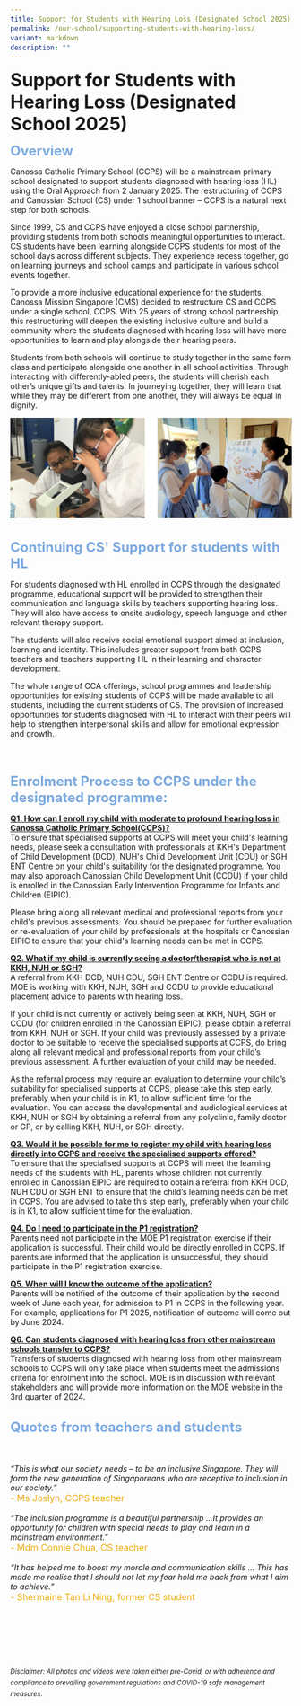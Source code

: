 ```yaml
---
title: Support for Students with Hearing Loss (Designated School 2025)
permalink: /our-school/supporting-students-with-hearing-loss/
variant: markdown
description: ""
---
```

<b><font size="6">Support for Students with Hearing Loss (Designated School 2025)</font></b>

<b><font size="5" color="#7daadf">Overview</font></b>

Canossa Catholic Primary School (CCPS) will be a mainstream primary school designated to support students diagnosed with hearing loss (HL) using the Oral Approach from 2 January 2025. The restructuring of CCPS and Canossian School (CS) under 1 school banner – CCPS is a natural next step for both schools. 

Since 1999, CS and CCPS have enjoyed a close school partnership, providing students from both schools meaningful opportunities to interact. CS students have been learning alongside CCPS students for most of the school days across different subjects. They experience recess together, go on learning journeys and school camps and participate in various school events together.   

To provide a more inclusive educational experience for the students, Canossa Mission Singapore (CMS) decided to restructure CS and CCPS under a single school, CCPS. With 25 years of strong school partnership, this restructuring will deepen the existing inclusive culture and build a community where the students diagnosed with hearing loss will have more opportunities to learn and play alongside their hearing peers. 

Students from both schools will continue to study together in the same form class and participate alongside one another in all school activities. Through interacting with differently-abled peers, the students will cherish each other’s unique gifts and talents. In journeying together, they will learn that while they may be different from one another, they will always be equal in dignity.



<center>

<img src="/images/Our%20School/Satellite%201.png">

</center>

<br>
<br>
<b><font size="5" color="#7daadf">Continuing CS' Support for students with HL</font></b> 

For students diagnosed with HL enrolled in CCPS through the designated programme, educational support will be provided to strengthen their communication and language skills by teachers supporting hearing loss. They will also have access to onsite audiology, speech language and other relevant therapy support. 

The students will also receive social emotional support aimed at inclusion, learning and identity. This includes greater support from both CCPS teachers and teachers supporting HL in their learning and character development. 

The whole range of CCA offerings, school programmes and leadership opportunities for existing students of CCPS will be made available to all students, including the current students of CS. The provision of increased opportunities for students diagnosed with HL to interact with their peers will help to strengthen interpersonal skills and allow for emotional expression and growth. 

<br>
<br>

<b><font size="5" color="#7daadf">Enrolment Process to CCPS under the designated programme:</font></b>
<p><strong><u>Q1. How can I enroll my child with moderate to profound hearing loss in Canossa Catholic Primary School(CCPS)?</u></strong><br>
To ensure that specialised supports at CCPS will meet your child's learning needs, please seek a consultation with professionals at KKH's Department of Child Development (DCD), NUH's Child Development Unit (CDU) or SGH ENT Centre on your child's suitability for the designated programme. You may also approach Canossian Child Development Unit (CCDU) if your child is enrolled in the Canossian Early Intervention Programme for Infants and Children (EIPIC). 

Please bring along all relevant medical and professional reports from your child's previous assessments. You should be prepared for further evaluation or re-evaluation of your child by professionals at the hospitals or Canossian EIPIC to ensure that your child's learning needs can be met in CCPS. 
</p><p><strong><u>Q2. What if my child is currently seeing a doctor/therapist who is not at KKH, NUH or SGH?</u></strong><br>
A referral from KKH DCD, NUH CDU, SGH ENT Centre or CCDU is required. MOE is working with KKH, NUH, SGH and CCDU to provide educational placement advice to parents with hearing loss. 

If your child is not currently or actively being seen at KKH, NUH, SGH or CCDU (for children enrolled in the Canossian EIPIC), please obtain a referral from KKH, NUH or SGH. If your child was previously assessed by a private doctor to be suitable to receive the specialised supports at CCPS, do bring along all relevant medical and professional reports from your child’s previous assessment. A further evaluation of your child may be needed.

As the referral process may require an evaluation to determine your child’s suitability for specialised supports at CCPS, please take this step early, preferably when your child is in K1, to allow sufficient time for the evaluation. You can access the developmental and audiological services at KKH, NUH or SGH by obtaining a referral from any polyclinic, family doctor or GP, or by calling KKH, NUH, or SGH directly.

</p><p><strong><u>Q3.	Would it be possible for me to register my child with hearing loss directly into CCPS and receive the specialised supports offered?</u></strong><br>
To ensure that the specialised supports at CCPS will meet the learning needs of the students with HL, parents whose children not currently enrolled in Canossian EIPIC are required to obtain a referral from KKH DCD, NUH CDU or SGH ENT to ensure that the child’s learning needs can be met in CCPS. You are advised to take this step early, preferably when your child is in K1, to allow sufficient time for the evaluation.
</p><p><strong><u>Q4. Do I need to participate in the P1 registration?</u></strong><br>
Parents need not participate in the MOE P1 registration exercise if their application is successful. Their child would be directly enrolled in CCPS. If parents are informed that the application is unsuccessful, they should participate in the P1 registration exercise.
</p><p><strong><u>Q5. When will I know the outcome of the application?</u></strong><br>
Parents will be notified of the outcome of their application by the second week of June each year, for admission to P1 in CCPS in the following year. For example, applications for P1 2025, notification of outcome will come out by June 2024.
</p><p><strong><u>Q6. Can students diagnosed with hearing loss from other mainstream schools transfer to CCPS?</u></strong><br>
Transfers of students diagnosed with hearing loss from other mainstream schools to CCPS will only take place when students meet the admissions criteria for enrolment into the school. MOE is in discussion with relevant stakeholders and will provide more information on the MOE website in the 3rd quarter of 2024. 
<br>
<br>

<b><font size="5" color="#7daadf">Quotes from teachers and students</font></b>  
<br><br>  
<em>“This is what our society needs – to be an inclusive Singapore. They will form the new generation of Singaporeans who are receptive to inclusion in our society.”</em> 
<br><font size="3" color="#eeac0d">- Ms Joslyn, CCPS teacher</font>
<br><br>
<em>“The inclusion programme is a beautiful partnership …It provides an opportunity for children with special needs to play and learn in a mainstream environment.”</em>
<br><font size="3" color="#eeac0d">- Mdm Connie Chua, CS teacher</font>
<br><br>
<em>“It has helped me to boost my morale and communication skills … This has made me realise that I should not let my fear hold me back from what I aim to achieve.”</em>
<br><font size="3" color="#eeac0d">- Shermaine Tan Li Ning, former CS student</font>  
  
<br><br><br><br><br><br>
<sup>_Disclaimer: All photos and videos were taken either pre-Covid, or with adherence and compliance to prevailing government regulations and COVID-19 safe management measures._</sup></p>